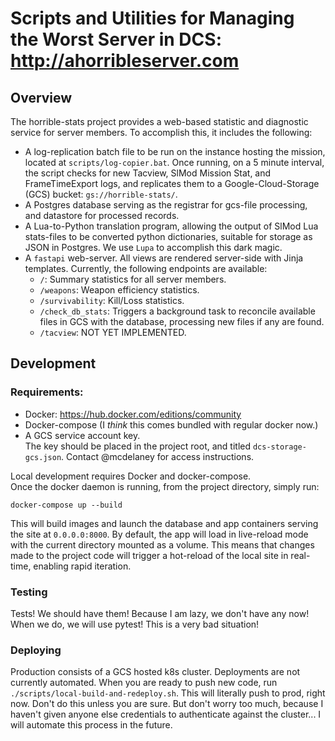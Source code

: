 # Scripts and Utilities for Managing the Worst Server in DCS: http://ahorribleserver.com

## Overview
The horrible-stats project provides a web-based statistic and diagnostic service
for server members.  To accomplish this, it includes the following:
- A log-replication batch file to be run on the instance hosting the mission, located
at `scripts/log-copier.bat`.  Once running, on a 5 minute interval, the script checks
for new Tacview, SlMod Mission Stat, and FrameTimeExport logs, and replicates them
to a Google-Cloud-Storage (GCS) bucket: `gs://horrible-stats/`.
- A Postgres database serving as the registrar for gcs-file processing, and
datastore for processed records.
- A Lua-to-Python translation program, allowing the output of SlMod Lua stats-files
to be converted python dictionaries, suitable for storage as JSON in Postgres.
We use `Lupa` to accomplish this dark magic.
- A `fastapi` web-server.  All views are rendered server-side with Jinja templates.
Currently, the following endpoints are available:
  - `/`: Summary statistics for all server members.
  - `/weapons`: Weapon efficiency statistics.
  - `/survivability`: Kill/Loss statistics.
  - `/check_db_stats`: Triggers a background task to reconcile available files in GCS
  with the database, processing new files if any are found.
  - `/tacview`: NOT YET IMPLEMENTED.

## Development

### Requirements:
- Docker: https://hub.docker.com/editions/community
- Docker-compose (I _think_ this comes bundled with regular docker now.)
- A GCS service account key.  
The key should be placed in the project root, and titled `dcs-storage-gcs.json`.
Contact @mcdelaney for access instructions.

Local development requires Docker and docker-compose.  
Once the docker daemon is running, from the project directory, simply run:
```
docker-compose up --build
```
This will build images and launch the database and app containers serving the site at `0.0.0.0:8000`.
By default, the app will load in live-reload mode with the current directory mounted
as a volume.  This means that changes made to the project code will trigger a hot-reload
of the local site in real-time, enabling rapid iteration.

### Testing
Tests!
We should have them!
Because I am lazy, we don't have any now!
When we do, we will use pytest!
This is a very bad situation!

### Deploying
Production consists of a GCS hosted k8s cluster.  Deployments are not currently automated.
When you are ready to push new code, run `./scripts/local-build-and-redeploy.sh`.
This will literally push to prod, right now.  Don't do this unless you are sure. But don't worry too much, because I haven't given anyone else credentials to authenticate against the cluster...
I will automate this process in the future.

